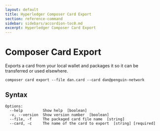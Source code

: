 ```yaml
---
layout: default
title: Hyperledger Composer Card Export
section: reference-command
sidebar: sidebars/accordion-toc0.md
excerpt: Hyperledger Composer Card Export
---
```


# Composer Card Export

Exports a card from your local wallet and packages it so it can be transferred or used elsewhere.

```
composer card export --file dan.card --card dan@penguin-network
```

## Syntax

```
Options:
  --help         Show help  [boolean]
  -v, --version  Show version number  [boolean]
  --file, -f     The packaged card file name  [string]
  --card, -c     The name of the card to export  [string] [required]
```
